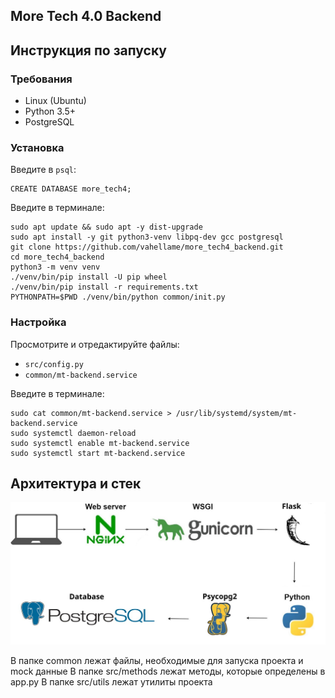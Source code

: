 ## More Tech 4.0 Backend

## Инструкция по запуску
### Требования

- Linux (Ubuntu)
- Python 3.5+
- PostgreSQL

### Установка
Введите в `psql`:

```
CREATE DATABASE more_tech4;
```

Введите в терминале:

```
sudo apt update && sudo apt -y dist-upgrade
sudo apt install -y git python3-venv libpq-dev gcc postgresql
git clone https://github.com/vahellame/more_tech4_backend.git
cd more_tech4_backend
python3 -m venv venv
./venv/bin/pip install -U pip wheel
./venv/bin/pip install -r requirements.txt
PYTHONPATH=$PWD ./venv/bin/python common/init.py
```


### Настройка

Просмотрите и отредактируйте файлы:
- `src/config.py`
- `common/mt-backend.service`

Введите в терминале:
```
sudo cat common/mt-backend.service > /usr/lib/systemd/system/mt-backend.service
sudo systemctl daemon-reload
sudo systemctl enable mt-backend.service
sudo systemctl start mt-backend.service
```

## Архитектура и стек

![Архитектура сервиса](common/sheme.jpg)

В папке common лежат файлы, необходимые для запуска проекта и mock данные
В папке src/methods лежат методы, которые определены в app.py
В папке src/utils лежат утилиты проекта